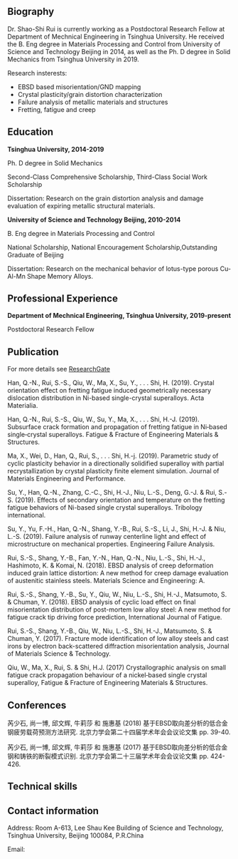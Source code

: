 ## Biography

Dr. Shao-Shi Rui is currently working as a Postdoctoral Research Fellow at Department of Mechnical Engineering in Tsinghua University. He received the B. Eng degree in Materials Processing and Control from University of Science and Technology Beijing in 2014, as well as the Ph. D degree in Solid Mechanics from Tsinghua University in 2019.

Research insterests:
- EBSD based misorientation/GND mapping
- Crystal plasticity/grain distortion characterization
- Failure analysis of metallic materials and structures
- Fretting, fatigue and creep

## Education

**Tsinghua University, 2014-2019**

Ph. D degree in Solid Mechanics

Second-Class Comprehensive Scholarship, Third-Class Social Work Scholarship

Dissertation: Research on the grain distortion analysis and damage evaluation of expiring metallic structural materials.

**University of Science and Technology Beijing, 2010-2014**

B. Eng degree in Materials Processing and Control

National Scholarship, National Encouragement Scholarship,Outstanding Graduate of Beijing

Dissertation: Research on the mechanical behavior of lotus-type porous Cu-Al-Mn Shape Memory Alloys.

## Professional Experience

**Department of Mechnical Engineering, Tsinghua University, 2019-present**

Postdoctoral Research Fellow

## Publication

For more details see [ResearchGate](https://www.researchgate.net/profile/Shao_Shi_Rui)

Han, Q.-N., Rui, S.-S., Qiu, W., Ma, X., Su, Y., . . . Shi, H. (2019). Crystal orientation effect on fretting fatigue induced geometrically necessary dislocation distribution in Ni-based single-crystal superalloys. Acta Materialia.

Han, Q.-N., Rui, S.-S., Qiu, W., Su, Y., Ma, X., . . . Shi, H.-J. (2019). Subsurface crack formation and propagation of fretting fatigue in Ni‐based single‐crystal superalloys. Fatigue & Fracture of Engineering Materials & Structures.

Ma, X., Wei, D., Han, Q., Rui, S., . . . Shi, H.-j. (2019). Parametric study of cyclic plasticity behavior in a directionally solidified superalloy with partial recrystallization by crystal plasticity finite element simulation. Journal of Materials Engineering and Performance. 

Su, Y., Han, Q.-N., Zhang, C.-C., Shi, H.-J., Niu, L.-S., Deng, G.-J. & Rui, S.-S. (2019). Effects of secondary orientation and temperature on the fretting fatigue behaviors of Ni-based single crystal superalloys. Tribology international. 

Su, Y., Yu, F.-H., Han, Q.-N., Shang, Y.-B., Rui, S.-S., Li, J., Shi, H.-J. & Niu, L.-S. (2019). Failure analysis of runway centerline light and effect of microstructure on mechanical properties. Engineering Failure Analysis. 

Rui, S.-S., Shang, Y.-B., Fan, Y.-N., Han, Q.-N., Niu, L.-S., Shi, H.-J., Hashimoto, K. & Komai, N. (2018). EBSD analysis of creep deformation induced grain lattice distortion: A new method for creep damage evaluation of austenitic stainless steels. Materials Science and Engineering: A.

Rui, S.-S., Shang, Y.-B., Su, Y., Qiu, W., Niu, L.-S., Shi, H.-J., Matsumoto, S. & Chuman, Y. (2018).  EBSD analysis of cyclic load effect on final misorientation distribution of post-mortem low alloy steel: A new method for fatigue crack tip driving force prediction, International Journal of Fatigue.

Rui, S.-S., Shang, Y.-B., Qiu, W., Niu, L.-S., Shi, H.-J., Matsumoto, S. & Chuman, Y. (2017).  Fracture mode identification of low alloy steels and cast irons by electron back-scattered diffraction misorientation analysis, Journal of Materials Science & Technology.

Qiu, W., Ma, X., Rui, S. & Shi, H.J. (2017) Crystallographic analysis on small fatigue crack propagation behaviour of a nickel‐based single crystal superalloy, Fatigue & Fracture of Engineering Materials & Structures.

## Conferences

芮少石, 尚一博, 邱文辉, 牛莉莎 和 施惠基 (2018) 基于EBSD取向差分析的低合金钢疲劳载荷预测方法研究. 北京力学会第二十四届学术年会会议论文集 pp. 39-40.

芮少石, 尚一博, 邱文辉, 牛莉莎 和 施惠基 (2017) 基于EBSD取向差分析的低合金钢和铸铁的断裂模式识别. 北京力学会第二十三届学术年会会议论文集 pp. 424-426.

## Technical skills



## Contact information

Address: Room A-613, Lee Shau Kee Building of Science and Technology, Tsinghua University, Beijing 100084, P.R.China

Email: 
